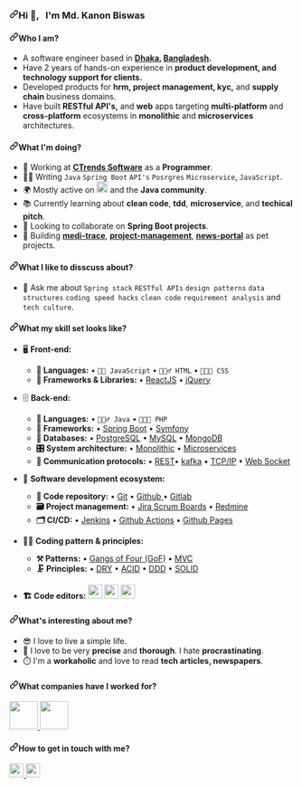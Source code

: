 <!-- ### Hi there 👋 -->

<article class="markdown-body entry-content container-lg f5" itemprop="text"><h3 dir="auto"><a id="user-content-hi---im-al-amin-arif" class="anchor" aria-hidden="true" href="#hi---im-al-amin-arif"><svg class="octicon octicon-link" viewBox="0 0 16 16" version="1.1" width="16" height="16" aria-hidden="true"><path d="m7.775 3.275 1.25-1.25a3.5 3.5 0 1 1 4.95 4.95l-2.5 2.5a3.5 3.5 0 0 1-4.95 0 .751.751 0 0 1 .018-1.042.751.751 0 0 1 1.042-.018 1.998 1.998 0 0 0 2.83 0l2.5-2.5a2.002 2.002 0 0 0-2.83-2.83l-1.25 1.25a.751.751 0 0 1-1.042-.018.751.751 0 0 1-.018-1.042Zm-4.69 9.64a1.998 1.998 0 0 0 2.83 0l1.25-1.25a.751.751 0 0 1 1.042.018.751.751 0 0 1 .018 1.042l-1.25 1.25a3.5 3.5 0 1 1-4.95-4.95l2.5-2.5a3.5 3.5 0 0 1 4.95 0 .751.751 0 0 1-.018 1.042.751.751 0 0 1-1.042.018 1.998 1.998 0 0 0-2.83 0l-2.5 2.5a1.998 1.998 0 0 0 0 2.83Z"></path></svg></a>Hi <g-emoji class="g-emoji" alias="wave" fallback-src="https://github.githubassets.com/images/icons/emoji/unicode/1f44b.png">👋</g-emoji>, &nbsp; I'm Md. Kanon Biswas</h3>

<h4 dir="auto"><a id="user-content-who-i-am" class="anchor" aria-hidden="true" href="#who-i-am"><svg class="octicon octicon-link" viewBox="0 0 16 16" version="1.1" width="16" height="16" aria-hidden="true"><path d="m7.775 3.275 1.25-1.25a3.5 3.5 0 1 1 4.95 4.95l-2.5 2.5a3.5 3.5 0 0 1-4.95 0 .751.751 0 0 1 .018-1.042.751.751 0 0 1 1.042-.018 1.998 1.998 0 0 0 2.83 0l2.5-2.5a2.002 2.002 0 0 0-2.83-2.83l-1.25 1.25a.751.751 0 0 1-1.042-.018.751.751 0 0 1-.018-1.042Zm-4.69 9.64a1.998 1.998 0 0 0 2.83 0l1.25-1.25a.751.751 0 0 1 1.042.018.751.751 0 0 1 .018 1.042l-1.25 1.25a3.5 3.5 0 1 1-4.95-4.95l2.5-2.5a3.5 3.5 0 0 1 4.95 0 .751.751 0 0 1-.018 1.042.751.751 0 0 1-1.042.018 1.998 1.998 0 0 0-2.83 0l-2.5 2.5a1.998 1.998 0 0 0 0 2.83Z"></path></svg></a>Who I am?</h4>
<ul dir="auto">
<li>A software engineer based in <strong><a href="https://en.wikipedia.org/wiki/Dhaka" rel="nofollow">Dhaka</a>, <a href="https://en.wikipedia.org/wiki/Bangladesh" rel="nofollow">Bangladesh</a>.</strong></li>
<li>Have 2 years of hands-on experience in <strong>product development, and technology support for clients.</strong></li>
<li>Developed products for <strong>hrm, project management, kyc,</strong> and <strong>supply chain</strong> business domains.</li>
<li>Have built <strong>RESTful API's,</strong> and <strong>web</strong> apps targeting <strong>multi-platform</strong> and <strong>cross-platform</strong> ecosystems in <strong>monolithic</strong> and <strong>microservices</strong> architectures.</li>
</ul>
<h4 dir="auto"><a id="user-content-what-im-doing" class="anchor" aria-hidden="true" href="#what-im-doing"><svg class="octicon octicon-link" viewBox="0 0 16 16" version="1.1" width="16" height="16" aria-hidden="true"><path d="m7.775 3.275 1.25-1.25a3.5 3.5 0 1 1 4.95 4.95l-2.5 2.5a3.5 3.5 0 0 1-4.95 0 .751.751 0 0 1 .018-1.042.751.751 0 0 1 1.042-.018 1.998 1.998 0 0 0 2.83 0l2.5-2.5a2.002 2.002 0 0 0-2.83-2.83l-1.25 1.25a.751.751 0 0 1-1.042-.018.751.751 0 0 1-.018-1.042Zm-4.69 9.64a1.998 1.998 0 0 0 2.83 0l1.25-1.25a.751.751 0 0 1 1.042.018.751.751 0 0 1 .018 1.042l-1.25 1.25a3.5 3.5 0 1 1-4.95-4.95l2.5-2.5a3.5 3.5 0 0 1 4.95 0 .751.751 0 0 1-.018 1.042.751.751 0 0 1-1.042.018 1.998 1.998 0 0 0-2.83 0l-2.5 2.5a1.998 1.998 0 0 0 0 2.83Z"></path></svg></a>What I'm doing?</h4>
<ul dir="auto">
<li><g-emoji class="g-emoji" alias="office" fallback-src="https://github.githubassets.com/images/icons/emoji/unicode/1f3e2.png">🏢</g-emoji> Working at <strong><a href="https://www.ctrends-software.com/" rel="nofollow">CTrends Software</a></strong> as a <strong>Programmer</strong>.</li>
<li><g-emoji class="g-emoji" alias="man_technologist" fallback-src="https://github.githubassets.com/images/icons/emoji/unicode/1f468-1f4bb.png">👨&zwj;💻</g-emoji> Writing <code>Java</code> <code>Spring Boot</code> <code>API's</code> <code>Posrgres</code> <code>Microservice</code>, <code>JavaScript</code>.</li>
<li><g-emoji class="g-emoji" alias="earth_africa" fallback-src="https://github.githubassets.com/images/icons/emoji/unicode/1f30d.png">🌍</g-emoji> Mostly active on <a href="https://www.linkedin.com/in/kanonbiswas/" rel="nofollow"><img src="https://camo.githubusercontent.com/8c244a7a7b8a6e767d241c9a6c5e1b5e13ea693770c52bbc3fe564ba4044a4c9/68747470733a2f2f63646e2d69636f6e732d706e672e666c617469636f6e2e636f6d2f3531322f3137342f3137343835372e706e67" height="20" data-canonical-src="https://cdn-icons-png.flaticon.com/512/174/174857.png" style="max-width: 100%;"></a> and the <strong>Java community</strong>.</li>
<li><g-emoji class="g-emoji" alias="books" fallback-src="https://github.githubassets.com/images/icons/emoji/unicode/1f4da.png">📚</g-emoji> Currently learning about <strong>clean code</strong>, <strong>tdd</strong>, <strong>microservice</strong>, and <strong>techical pitch</strong>.</li>
<li><g-emoji class="g-emoji" alias="dancers" fallback-src="https://github.githubassets.com/images/icons/emoji/unicode/1f46f.png">👯</g-emoji> Looking to collaborate on <strong>Spring Boot projects</strong>.</li>
<li><g-emoji class="g-emoji" alias="smiling_face_with_three_hearts" fallback-src="https://github.githubassets.com/images/icons/emoji/unicode/1f970.png">🥰</g-emoji> Building <strong><a href="https://github.com/amin-arif/medi-trace">medi-trace</a></strong>, <strong><a href="https://github.com/amin-arif/project-management">project-management</a></strong>, <strong><a href="https://github.com/amin-arif/News-Portal">news-portal</a></strong> as pet projects.</li>
</ul>
<h4 dir="auto"><a id="user-content-what-i-like-to-disscuss-about" class="anchor" aria-hidden="true" href="#what-i-like-to-disscuss-about"><svg class="octicon octicon-link" viewBox="0 0 16 16" version="1.1" width="16" height="16" aria-hidden="true"><path d="m7.775 3.275 1.25-1.25a3.5 3.5 0 1 1 4.95 4.95l-2.5 2.5a3.5 3.5 0 0 1-4.95 0 .751.751 0 0 1 .018-1.042.751.751 0 0 1 1.042-.018 1.998 1.998 0 0 0 2.83 0l2.5-2.5a2.002 2.002 0 0 0-2.83-2.83l-1.25 1.25a.751.751 0 0 1-1.042-.018.751.751 0 0 1-.018-1.042Zm-4.69 9.64a1.998 1.998 0 0 0 2.83 0l1.25-1.25a.751.751 0 0 1 1.042.018.751.751 0 0 1 .018 1.042l-1.25 1.25a3.5 3.5 0 1 1-4.95-4.95l2.5-2.5a3.5 3.5 0 0 1 4.95 0 .751.751 0 0 1-.018 1.042.751.751 0 0 1-1.042.018 1.998 1.998 0 0 0-2.83 0l-2.5 2.5a1.998 1.998 0 0 0 0 2.83Z"></path></svg></a>What I like to disscuss about?</h4>
<ul dir="auto">
<li><g-emoji class="g-emoji" alias="speech_balloon" fallback-src="https://github.githubassets.com/images/icons/emoji/unicode/1f4ac.png">💬</g-emoji> Ask me about <code>Spring stack</code> <code>RESTful APIs</code> <code>design patterns</code> <code>data structures</code> <code>coding speed hacks</code> <code>clean code</code> <code>requirement analysis</code> and <code>tech culture</code>.</li>
</ul>
<h4 dir="auto"><a id="user-content-what-my-skill-set-looks-like" class="anchor" aria-hidden="true" href="#what-my-skill-set-looks-like"><svg class="octicon octicon-link" viewBox="0 0 16 16" version="1.1" width="16" height="16" aria-hidden="true"><path d="m7.775 3.275 1.25-1.25a3.5 3.5 0 1 1 4.95 4.95l-2.5 2.5a3.5 3.5 0 0 1-4.95 0 .751.751 0 0 1 .018-1.042.751.751 0 0 1 1.042-.018 1.998 1.998 0 0 0 2.83 0l2.5-2.5a2.002 2.002 0 0 0-2.83-2.83l-1.25 1.25a.751.751 0 0 1-1.042-.018.751.751 0 0 1-.018-1.042Zm-4.69 9.64a1.998 1.998 0 0 0 2.83 0l1.25-1.25a.751.751 0 0 1 1.042.018.751.751 0 0 1 .018 1.042l-1.25 1.25a3.5 3.5 0 1 1-4.95-4.95l2.5-2.5a3.5 3.5 0 0 1 4.95 0 .751.751 0 0 1-.018 1.042.751.751 0 0 1-1.042.018 1.998 1.998 0 0 0-2.83 0l-2.5 2.5a1.998 1.998 0 0 0 0 2.83Z"></path></svg></a>What my skill set looks like?</h4>
<ul dir="auto">
<li>
<p dir="auto"><g-emoji class="g-emoji" alias="desktop_computer" fallback-src="https://github.githubassets.com/images/icons/emoji/unicode/1f5a5.png">🖥</g-emoji> <strong>Front-end:</strong></p>
<ul dir="auto">
<li><strong><g-emoji class="g-emoji" alias="scroll" fallback-src="https://github.githubassets.com/images/icons/emoji/unicode/1f4dc.png">📜</g-emoji> Languages:</strong> • <code>🧙🏻 JavaScript</code> • <code>🧚🏻&zwj;♂️ HTML</code> • <code>👨🏻&zwj;🎨 CSS</code></li>
<li><strong><g-emoji class="g-emoji" alias="microscope" fallback-src="https://github.githubassets.com/images/icons/emoji/unicode/1f52c.png">🔬</g-emoji> Frameworks &amp; Libraries:</strong> • <a href="https://reactjs.org/" rel="nofollow">ReactJS</a> • <a href="https://jquery.com/" rel="nofollow">jQuery</a></li>
</ul>
</li>
<li>
<p dir="auto"><g-emoji class="g-emoji" alias="file_cabinet" fallback-src="https://github.githubassets.com/images/icons/emoji/unicode/1f5c4.png">🗄️</g-emoji> <strong>Back-end:</strong></p>
<ul dir="auto">
<li><strong><g-emoji class="g-emoji" alias="scroll" fallback-src="https://github.githubassets.com/images/icons/emoji/unicode/1f4dc.png">📜</g-emoji> Languages:</strong> • <code>🧙🏻&zwj;♂️ Java</code> • <code>👨🏻&zwj;🎨 PHP</code></li>
<li><strong><g-emoji class="g-emoji" alias="telescope" fallback-src="https://github.githubassets.com/images/icons/emoji/unicode/1f52d.png">🔭</g-emoji> Frameworks:</strong> • <a href="https://spring.io/" rel="nofollow">Spring Boot</a> • <a href="https://symfony.com/" rel="nofollow">Symfony</a></li>
<li><strong><g-emoji class="g-emoji" alias="floppy_disk" fallback-src="https://github.githubassets.com/images/icons/emoji/unicode/1f4be.png">💾</g-emoji> Databases:</strong> • <a href="https://www.postgresql.org/" rel="nofollow">PostgreSQL</a> • <a href="https://www.mysql.com/" rel="nofollow">MySQL</a> • <a href="https://www.mongodb.com/" rel="nofollow">MongoDB</a></li>
<li><strong><g-emoji class="g-emoji" alias="control_knobs" fallback-src="https://github.githubassets.com/images/icons/emoji/unicode/1f39b.png">🎛</g-emoji> System architecture:</strong> • <a href="https://microservices.io/patterns/monolithic.html" rel="nofollow">Monolithic</a> • <a href="https://microservices.io/patterns/microservices.html" rel="nofollow">Microservices</a></li>
<li><strong><g-emoji class="g-emoji" alias="electric_plug" fallback-src="https://github.githubassets.com/images/icons/emoji/unicode/1f50c.png">🔌</g-emoji> Communication protocols:</strong> • <a href="https://docs.microsoft.com/en-us/azure/architecture/best-practices/api-design" rel="nofollow">REST</a>• <a href="https://kafka.apache.org/" rel="nofollow">kafka</a> • <a href="https://www.techtarget.com/searchnetworking/definition/TCP-IP" rel="nofollow">TCP/IP</a> • <a href="https://developer.mozilla.org/en-US/docs/Web/API/WebSockets_API" rel="nofollow">Web Socket</a></li>
</ul>
</li>
<li>
<p dir="auto"><g-emoji class="g-emoji" alias="ferris_wheel" fallback-src="https://github.githubassets.com/images/icons/emoji/unicode/1f3a1.png">🎡</g-emoji> <strong>Software development ecosystem:</strong></p>
<ul dir="auto">
<li><strong><g-emoji class="g-emoji" alias="file_folder" fallback-src="https://github.githubassets.com/images/icons/emoji/unicode/1f4c1.png">📁</g-emoji> Code repository:</strong> • <a href="https://git-scm.com/" rel="nofollow">Git</a> • <a href="https://github.com/">Github </a> • <a href="https://gitlab.com/" rel="nofollow">Gitlab</a></li>
<li><strong><g-emoji class="g-emoji" alias="card_file_box" fallback-src="https://github.githubassets.com/images/icons/emoji/unicode/1f5c3.png">🗃</g-emoji> Project management:</strong> • <a href="https://www.atlassian.com/software/jira/features/scrum-boards" rel="nofollow">Jira Scrum Boards</a> • <a href="https://www.redmine.org/" rel="nofollow">Redmine</a></li>
<li><strong><g-emoji class="g-emoji" alias="card_index_dividers" fallback-src="https://github.githubassets.com/images/icons/emoji/unicode/1f5c2.png">🗂</g-emoji> CI/CD:</strong> • <a href="https://www.jenkins.io/" rel="nofollow">Jenkins</a> • <a href="https://github.com/features/actions">Github Actions</a> • <a href="https://pages.github.com/">Github Pages</a></li>
</ul>
</li>
<li>
<p dir="auto"><g-emoji class="g-emoji" alias="mage_man" fallback-src="https://github.githubassets.com/images/icons/emoji/unicode/1f9d9-2642.png">🧙&zwj;♂️</g-emoji> <strong>Coding pattern &amp; principles:</strong></p>
<ul dir="auto">
<li><strong><g-emoji class="g-emoji" alias="hammer_and_pick" fallback-src="https://github.githubassets.com/images/icons/emoji/unicode/2692.png">⚒</g-emoji> Patterns:</strong>  • <a href="https://en.wikipedia.org/wiki/GOF" rel="nofollow">Gangs of Four (GoF)</a> • <a href="https://en.wikipedia.org/wiki/Model%E2%80%93view%E2%80%93controller" rel="nofollow">MVC</a></li>
<li><strong><g-emoji class="g-emoji" alias="clamp" fallback-src="https://github.githubassets.com/images/icons/emoji/unicode/1f5dc.png">🗜</g-emoji> Principles:</strong> • <a href="https://en.wikipedia.org/wiki/Don%27t_repeat_yourself#:~:text=%22Don%27t%20repeat%20yourself%22,data%20normalization%20to%20avoid%20redundancy." rel="nofollow">DRY</a> • <a href="https://en.wikipedia.org/wiki/ACID" rel="nofollow">ACID</a> • <a href="https://en.wikipedia.org/wiki/Domain-driven_design" rel="nofollow">DDD</a> • <a href="https://www.digitalocean.com/community/conceptual_articles/s-o-l-i-d-the-first-five-principles-of-object-oriented-design" rel="nofollow">SOLID</a></li>
</ul>
</li>
<li>
<p dir="auto"><strong><g-emoji class="g-emoji" alias="building_construction" fallback-src="https://github.githubassets.com/images/icons/emoji/unicode/1f3d7.png">🏗️</g-emoji> Code editors:</strong>
<a href="https://www.jetbrains.com/idea/" rel="nofollow"><img src="https://camo.githubusercontent.com/6be47a62910e3b2ed002be2605a536856a34d68f35122735362225471a767077/68747470733a2f2f75706c6f61642e77696b696d656469612e6f72672f77696b6970656469612f636f6d6d6f6e732f7468756d622f392f39632f496e74656c6c694a5f494445415f49636f6e2e7376672f3132303070782d496e74656c6c694a5f494445415f49636f6e2e7376672e706e67" height="25" data-canonical-src="https://upload.wikimedia.org/wikipedia/commons/thumb/9/9c/IntelliJ_IDEA_Icon.svg/1200px-IntelliJ_IDEA_Icon.svg.png" style="max-width: 100%;"></a> <a href="https://spring.io/tools" rel="nofollow"><img src="https://camo.githubusercontent.com/34fc03c799b663b52afb89793b09add0f721dcd98524c2c90ab3f3d957548418/68747470733a2f2f656e637279707465642d74626e302e677374617469632e636f6d2f696d616765733f713d74626e3a414e6439476354396a442d397832476b686c6f394162696a5136396474783065434e6f4873514a33724d537349474d2673" height="25" data-canonical-src="https://encrypted-tbn0.gstatic.com/images?q=tbn:ANd9GcT9jD-9x2Gkhlo9AbijQ69dtx0eCNoHsQJ3rMSsIGM&amp;s" style="max-width: 100%;"></a> <a href="https://code.visualstudio.com/" rel="nofollow"> <img src="https://camo.githubusercontent.com/fcf99314359197fcf465a772a43b32b0fa50b74dea7c03decd466df187ff423c/68747470733a2f2f7365656b6c6f676f2e636f6d2f696d616765732f562f76697375616c2d73747564696f2d636f64652d6c6f676f2d343439443731393434462d7365656b6c6f676f2e636f6d2e706e67" height="25" data-canonical-src="https://seeklogo.com/images/V/visual-studio-code-logo-449D71944F-seeklogo.com.png" style="max-width: 100%;"></a></p>
</li>
</ul>
<h4 dir="auto"><a id="user-content-whats-interesting-about-me" class="anchor" aria-hidden="true" href="#whats-interesting-about-me"><svg class="octicon octicon-link" viewBox="0 0 16 16" version="1.1" width="16" height="16" aria-hidden="true"><path d="m7.775 3.275 1.25-1.25a3.5 3.5 0 1 1 4.95 4.95l-2.5 2.5a3.5 3.5 0 0 1-4.95 0 .751.751 0 0 1 .018-1.042.751.751 0 0 1 1.042-.018 1.998 1.998 0 0 0 2.83 0l2.5-2.5a2.002 2.002 0 0 0-2.83-2.83l-1.25 1.25a.751.751 0 0 1-1.042-.018.751.751 0 0 1-.018-1.042Zm-4.69 9.64a1.998 1.998 0 0 0 2.83 0l1.25-1.25a.751.751 0 0 1 1.042.018.751.751 0 0 1 .018 1.042l-1.25 1.25a3.5 3.5 0 1 1-4.95-4.95l2.5-2.5a3.5 3.5 0 0 1 4.95 0 .751.751 0 0 1-.018 1.042.751.751 0 0 1-1.042.018 1.998 1.998 0 0 0-2.83 0l-2.5 2.5a1.998 1.998 0 0 0 0 2.83Z"></path></svg></a>What's interesting about me?</h4>
<ul dir="auto">
<li><g-emoji class="g-emoji" alias="sunglasses" fallback-src="https://github.githubassets.com/images/icons/emoji/unicode/1f60e.png">😎</g-emoji> I love to live a simple life.</li>
<li><g-emoji class="g-emoji" alias="monocle_face" fallback-src="https://github.githubassets.com/images/icons/emoji/unicode/1f9d0.png">🧐</g-emoji> I love to be very <strong>precise</strong> and <strong>thorough</strong>. I hate <strong>procrastinating</strong>.</li>
<li><g-emoji class="g-emoji" alias="stopwatch" fallback-src="https://github.githubassets.com/images/icons/emoji/unicode/23f1.png">⏱️</g-emoji> I'm a <strong>workaholic</strong> and love to read <strong>tech articles, newspapers</strong>.</li>
</ul>

<p dir="auto">
<a target="_blank" rel="noopener noreferrer nofollow" href="https://camo.githubusercontent.com/bf31152c35a08da30937767747b39099bfaffae6949d53d741880020acf556ce/68747470733a2f2f6769746875622d726561646d652d73746174732e76657263656c2e6170702f6170693f757365726e616d653d616d696e2d61726966">
<!--   <img height="180em" src="https://camo.githubusercontent.com/bf31152c35a08da30937767747b39099bfaffae6949d53d741880020acf556ce/68747470733a2f2f6769746875622d726561646d652d73746174732e76657263656c2e6170702f6170693f757365726e616d653d616d696e2d61726966" data-canonical-src="https://github-readme-stats.vercel.app/api?username=amin-arif" style="max-width: 100%;"> -->
  
  </a> 
<a target="_blank" rel="noopener noreferrer nofollow" href="https://camo.githubusercontent.com/56b033b8a32b50432d16e0284d86a8c2aa9abdfd098175862024b8d5f9c3a9b4/68747470733a2f2f6769746875622d726561646d652d73746174732e76657263656c2e6170702f6170692f746f702d6c616e67732f3f757365726e616d653d616d696e2d61726966">
<!--   <img height="180em" src="https://camo.githubusercontent.com/56b033b8a32b50432d16e0284d86a8c2aa9abdfd098175862024b8d5f9c3a9b4/68747470733a2f2f6769746875622d726561646d652d73746174732e76657263656c2e6170702f6170692f746f702d6c616e67732f3f757365726e616d653d616d696e2d61726966" data-canonical-src="https://github-readme-stats.vercel.app/api/top-langs/?username=amin-arif" style="max-width: 100%;"> -->
  
  </a>
</p>
<h4 dir="auto"><a id="user-content-what-companies-have-i-worked-for" class="anchor" aria-hidden="true" href="#what-companies-have-i-worked-for"><svg class="octicon octicon-link" viewBox="0 0 16 16" version="1.1" width="16" height="16" aria-hidden="true"><path d="m7.775 3.275 1.25-1.25a3.5 3.5 0 1 1 4.95 4.95l-2.5 2.5a3.5 3.5 0 0 1-4.95 0 .751.751 0 0 1 .018-1.042.751.751 0 0 1 1.042-.018 1.998 1.998 0 0 0 2.83 0l2.5-2.5a2.002 2.002 0 0 0-2.83-2.83l-1.25 1.25a.751.751 0 0 1-1.042-.018.751.751 0 0 1-.018-1.042Zm-4.69 9.64a1.998 1.998 0 0 0 2.83 0l1.25-1.25a.751.751 0 0 1 1.042.018.751.751 0 0 1 .018 1.042l-1.25 1.25a3.5 3.5 0 1 1-4.95-4.95l2.5-2.5a3.5 3.5 0 0 1 4.95 0 .751.751 0 0 1-.018 1.042.751.751 0 0 1-1.042.018 1.998 1.998 0 0 0-2.83 0l-2.5 2.5a1.998 1.998 0 0 0 0 2.83Z"></path></svg></a>What companies have I worked for?</h4>
<p dir="auto">
  <a href="https://www.ctrends-software.com/" rel="nofollow">
    <img src="https://camo.githubusercontent.com/8b4d3a10055a952c4905790c37833567b4b4d0fc2bdb3d34d630af40189d4c7a/68747470733a2f2f7777772e637472656e64732d736f6674776172652e636f6d2f7265736f75726365732f696d616765732f437472656e64732d6c6f676f2e737667" height="50" data-canonical-src="https://www.ctrends-software.com/resources/images/Ctrends-logo.svg" style="max-width: 100%;">
    </a> 
  <a href="http://www.devnetlimited.com/" rel="nofollow">
    <img src="https://camo.githubusercontent.com/75f3bceecff8d1220ddf67da630bcc9da7aaf2f7951e45cecb2ad9aa25d974c4/68747470733a2f2f6d656469612e6c6963646e2e636f6d2f646d732f696d6167652f433531304241514571775277567250746146772f636f6d70616e792d6c6f676f5f3230305f3230302f302f313532343634393638363332383f653d3136383631383234303026763d6265746126743d49516b584c456c7435504d70333768556c6970574d78557332627871776b47796f5f456a4744415a725738" height="50" data-canonical-src="https://media.licdn.com/dms/image/C510BAQEqwRwVrPtaFw/company-logo_200_200/0/1524649686328?e=1686182400&amp;v=beta&amp;t=IQkXLElt5PMp37hUlipWMxUs2bxqwkGyo_EjGDAZrW8" style="max-width: 100%;">
  </a>
</p>
<h4 dir="auto"><a id="user-content-how-to-get-in-touch-with-me" class="anchor" aria-hidden="true" href="#how-to-get-in-touch-with-me"><svg class="octicon octicon-link" viewBox="0 0 16 16" version="1.1" width="16" height="16" aria-hidden="true"><path d="m7.775 3.275 1.25-1.25a3.5 3.5 0 1 1 4.95 4.95l-2.5 2.5a3.5 3.5 0 0 1-4.95 0 .751.751 0 0 1 .018-1.042.751.751 0 0 1 1.042-.018 1.998 1.998 0 0 0 2.83 0l2.5-2.5a2.002 2.002 0 0 0-2.83-2.83l-1.25 1.25a.751.751 0 0 1-1.042-.018.751.751 0 0 1-.018-1.042Zm-4.69 9.64a1.998 1.998 0 0 0 2.83 0l1.25-1.25a.751.751 0 0 1 1.042.018.751.751 0 0 1 .018 1.042l-1.25 1.25a3.5 3.5 0 1 1-4.95-4.95l2.5-2.5a3.5 3.5 0 0 1 4.95 0 .751.751 0 0 1-.018 1.042.751.751 0 0 1-1.042.018 1.998 1.998 0 0 0-2.83 0l-2.5 2.5a1.998 1.998 0 0 0 0 2.83Z"></path></svg></a>How to get in touch with me?</h4>
<p dir="auto">

<a href="https://www.linkedin.com/in/kanonbiswas" rel="nofollow">
  <img src="https://camo.githubusercontent.com/a493f6833f99fb3c85788d6d9305e6b7a42b838e5ee5d138fd9a8214a7e77472/68747470733a2f2f696d672e736869656c64732e696f2f62616467652f6c696e6b6564696e2d2532333030373742352e7376673f267374796c653d666f722d7468652d6261646765266c6f676f3d6c696e6b6564696e266c6f676f436f6c6f723d7768697465" height="25" data-canonical-src="https://img.shields.io/badge/linkedin-%230077B5.svg?&amp;style=for-the-badge&amp;logo=linkedin&amp;logoColor=white" style="max-width: 100%;"> 
</a> 

<a href="mailto:aminarif.cs@gmail.com">
  <img src="https://camo.githubusercontent.com/571384769c09e0c66b45e39b5be70f68f552db3e2b2311bc2064f0d4a9f5983b/68747470733a2f2f696d672e736869656c64732e696f2f62616467652f476d61696c2d4431343833363f7374796c653d666f722d7468652d6261646765266c6f676f3d676d61696c266c6f676f436f6c6f723d7768697465" height="25" data-canonical-src="https://img.shields.io/badge/Gmail-D14836?style=for-the-badge&amp;logo=gmail&amp;logoColor=white" style="max-width: 100%;">
</a>
</p>
</article>
